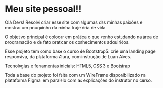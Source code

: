 # Meu site pessoal!!

Olá Devs! Resolvi criar esse site com algumas das minhas paixões e mostrar um pouquinho da minha trajetória de vida.

O objetivo principal é colocar em prática o que venho estudando na área de programação e de fato praticar os conhecimentos adquiridos.

Esse projeto tem como base o curso de Bootstrap5: crie uma landing page responsiva, da plataforma Alura, com instrução de Luan Alves.

Tecnologias e ferramentas  iniciais:
HTML5, CSS 3 e Bootstrap

Toda a base do projeto foi feita com um WireFrame disponibilizado na plataforma Figma, em paralelo com as explicações do instrutor no curso.

